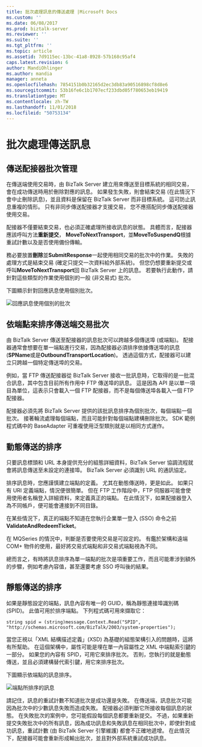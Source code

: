 ```yaml
---
title: 批次處理訊息的傳送處理 |Microsoft Docs
ms.custom: ''
ms.date: 06/08/2017
ms.prod: biztalk-server
ms.reviewer: ''
ms.suite: ''
ms.tgt_pltfrm: ''
ms.topic: article
ms.assetid: 7d9115ec-13bc-41a8-8928-57b168c95af4
caps.latest.revision: 6
author: MandiOhlinger
ms.author: mandia
manager: anneta
ms.openlocfilehash: 7854151b0b32165d2ec3db83a90516898cf8d8e6
ms.sourcegitcommit: 53b16fe6c1b1707ecf233dbd05f780653eb19419
ms.translationtype: MT
ms.contentlocale: zh-TW
ms.lasthandoff: 11/01/2018
ms.locfileid: "50753134"
---
```

# <a name="batching-messages-for-send-processing"></a>批次處理傳送訊息
## <a name="send-adapter-batch-management"></a>傳送配接器批次管理  
 在傳送端使用交易時，由 BizTalk Server 建立用來傳送至目標系統的相同交易，會在成功傳送時用於刪除對應的訊息。 如果發生失敗，則會結束交易 (在此情況下會中止刪除訊息)，並且資料是保留在 BizTalk Server 而非目標系統。 這可防止訊息重複的情形。 只有非同步傳送配接器才支援交易， 您不應搭配同步傳送配接器使用交易。  
  
 配接器不僅要結束交易，也必須正確處理所接收訊息的狀態。 具體而言，配接器應該呼叫方法**重新提交**， **MoveToNextTransport**，並**MoveToSuspendQ**根據重試計數以及是否使用備份傳輸。  
  
 務必要放置**刪除**並**SubmitResponse**一起使用相同交易的批次中的作業。 失敗的處理方式是結束交易 (確定只提交一次資料給外部系統)。 但您仍想要重新提交或呼叫**MoveToNextTransport**回 BizTalk Server 上的訊息。 若要執行此動作，請針對這些類型的作業使用個別的一般 (非交易式) 批次。  
  
 下圖顯示針對回應訊息使用個別批次。  
  
 ![回應訊息使用個別的批次](../core/media/eawp-separatebatch.gif "EAWP_SeparateBatch")  
  
## <a name="sorting-the-send-side-transactional-batches-by-endpoint"></a>依端點來排序傳送端交易批次  
 由 BizTalk Server 傳送至配接器的訊息批次可以跨越多個傳送埠 (或端點)。 配接器通常會想要在單一端點進行交易，因為配接器必須排序依據傳送埠的訊息 (**SPName**或是**OutboundTransportLocation**)。 透過這個方式，配接器可以建立只跨越一個特定傳送埠的交易。  
  
 例如，當 FTP 傳送配接器從 BizTalk Server 接收一批訊息時，它取得的是一批混合訊息，其中包含目前所有作用中 FTP 傳送埠的訊息。 這是因為 API 是以單一項目為單位，這表示只會載入一個 FTP 配接器，而不是每個傳送埠各載入一個 FTP 配接器。  
  
 配接器必須先將 BizTalk Server 提供的該批訊息排序為個別批次，每個端點一個批次。 接著輪流處理每個端點，而且可能針對每個端點建構刪除批次。 SDK 範例程式碼中的 BaseAdapter 可重複使用泛型類別就是以相同方式運作。  
  
## <a name="sorting-for-dynamic-send"></a>動態傳送的排序  
 只要訊息標頭和 URL 本身提供充分的組態詳細資料，BizTalk Server 協調流程就會將訊息傳送至未設定的連接埠。 BizTalk Server 必須識別 URL 的通訊協定。  
  
 排序訊息時，您應謹慎建立端點的定義。 尤其在動態傳送時，更是如此。 如果只有 URI 定義端點，情況便很簡單。 但在 FTP 工作階段中，FTP 伺服器可能會使用使用者名稱登入詳細資料，來定義真正的端點。 在此情況下，如果配接器登入為不同帳戶，便可能會連接到不同目錄。  
  
 在某些情況下，真正的端點不知道在您執行企業單一登入 (SSO) 命令之前**ValidateAndRedeemTicket**。  
  
 在 MQSeries 的情況中，判斷是否要使用交易是可設定的。 有鑑於架構和遠端 COM+ 物件的使用，最好將交易式端點和非交易式端點視為不同。  
  
 總而言之，有時將訊息排序為單一端點的批次是項重要工作，而且可能牽涉到額外的步驟，例如考慮內容值，甚至還要考慮 SSO 呼叫後的結果。  
  
## <a name="sorting-for-static-send"></a>靜態傳送的排序  
 如果是靜態設定的端點，訊息內容有唯一的 GUID，稱為靜態連接埠識別碼 (SPID)。 此值可用於排序端點。 下列程式碼可用來擷取它：  
  
```  
string spid = (string)message.Context.Read("SPID", "http://schemas.microsoft.com/BizTalk/2003/system-properties");  
```  
  
 當您正視以「XML 結構描述定義」(XSD) 為基礎的組態架構引入的問題時，這將有所幫助。 在這個架構中，屬性可能是埋在單一內容屬性之 XML 中端點索引鍵的一部分。 如果您的內容有 SPID，可用它來排序批次。 否則，您執行的就是動態傳送，並且必須建構替代索引鍵，用它來排序批次。  
  
 下圖顯示依端點的訊息排序。  
  
 ![端點所排序的訊息](../core/media/eawp-sortbatch.gif "EAWP_SortBatch")  
  
 請記住，訊息的重試計數不知道批次是成功還是失敗。 在傳送端，訊息批次可能因為批次中的少數訊息失敗而造成失敗。 配接器必須判斷它所接收每個訊息的狀態。 在失敗批次的案例中，您可能假設每個訊息都要重新提交。 不過，如果重新提交失敗批次中的所有訊息，因為成功訊息和失敗訊息在相同批次中，即使針對成功訊息，重試計數 (由 BizTalk Server 引擎維護) 都會不正確地遞增。 在此情況下，配接器可能會重新形成輸出批次，並且對外部系統重試成功訊息。
